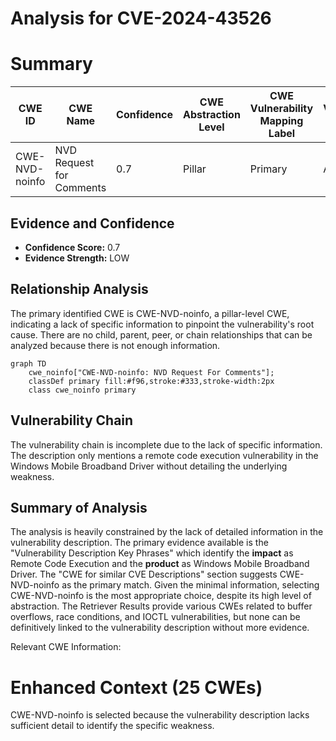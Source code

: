 # Analysis for CVE-2024-43526

# Summary

| CWE ID     | CWE Name                                                                 | Confidence | CWE Abstraction Level | CWE Vulnerability Mapping Label | CWE-Vulnerability Mapping Notes |
| ---------- | ------------------------------------------------------------------------ | ---------- | --------------------- | ------------------------------- | ------------------------------- |
| CWE-NVD-noinfo | NVD Request for Comments                                              | 0.7       | Pillar                  | Primary                         | Allowed                       |

## Evidence and Confidence

*   **Confidence Score:** 0.7
*   **Evidence Strength:** LOW

## Relationship Analysis

The primary identified CWE is CWE-NVD-noinfo, a pillar-level CWE, indicating a lack of specific information to pinpoint the vulnerability's root cause. There are no child, parent, peer, or chain relationships that can be analyzed because there is not enough information.

```mermaid
graph TD
    cwe_noinfo["CWE-NVD-noinfo: NVD Request For Comments"];
    classDef primary fill:#f96,stroke:#333,stroke-width:2px
    class cwe_noinfo primary
```

## Vulnerability Chain

The vulnerability chain is incomplete due to the lack of specific information. The description only mentions a remote code execution vulnerability in the Windows Mobile Broadband Driver without detailing the underlying weakness.

## Summary of Analysis

The analysis is heavily constrained by the lack of detailed information in the vulnerability description. The primary evidence available is the "Vulnerability Description Key Phrases" which identify the **impact** as Remote Code Execution and the **product** as Windows Mobile Broadband Driver. The "CWE for similar CVE Descriptions" section suggests CWE-NVD-noinfo as the primary match. Given the minimal information, selecting CWE-NVD-noinfo is the most appropriate choice, despite its high level of abstraction. The Retriever Results provide various CWEs related to buffer overflows, race conditions, and IOCTL vulnerabilities, but none can be definitively linked to the vulnerability description without more evidence.

Relevant CWE Information:

# Enhanced Context (25 CWEs)

CWE-NVD-noinfo is selected because the vulnerability description lacks sufficient detail to identify the specific weakness.